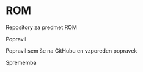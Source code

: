 # ROM
Repository za predmet ROM

Popravil

Popravil sem še na GitHubu
en vzporeden popravek

Sprememba